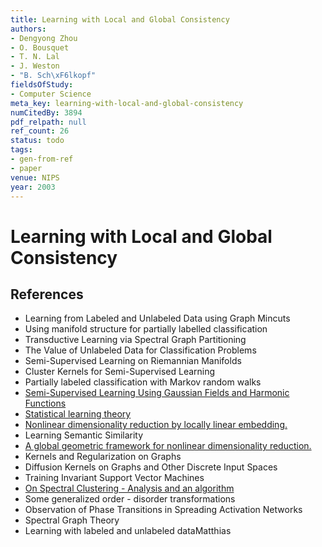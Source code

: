 ```yaml
---
title: Learning with Local and Global Consistency
authors:
- Dengyong Zhou
- O. Bousquet
- T. N. Lal
- J. Weston
- "B. Sch\xF6lkopf"
fieldsOfStudy:
- Computer Science
meta_key: learning-with-local-and-global-consistency
numCitedBy: 3894
pdf_relpath: null
ref_count: 26
status: todo
tags:
- gen-from-ref
- paper
venue: NIPS
year: 2003
---
```


# Learning with Local and Global Consistency

## References

- Learning from Labeled and Unlabeled Data using Graph Mincuts
- Using manifold structure for partially labelled classification
- Transductive Learning via Spectral Graph Partitioning
- The Value of Unlabeled Data for Classification Problems
- Semi-Supervised Learning on Riemannian Manifolds
- Cluster Kernels for Semi-Supervised Learning
- Partially labeled classification with Markov random walks
- [Semi-Supervised Learning Using Gaussian Fields and Harmonic Functions](./semi-supervised-learning-using-gaussian-fields-and-harmonic-functions.md)
- [Statistical learning theory](./statistical-learning-theory.md)
- [Nonlinear dimensionality reduction by locally linear embedding.](./nonlinear-dimensionality-reduction-by-locally-linear-embedding.md)
- Learning Semantic Similarity
- [A global geometric framework for nonlinear dimensionality reduction.](./a-global-geometric-framework-for-nonlinear-dimensionality-reduction.md)
- Kernels and Regularization on Graphs
- Diffusion Kernels on Graphs and Other Discrete Input Spaces
- Training Invariant Support Vector Machines
- [On Spectral Clustering - Analysis and an algorithm](./on-spectral-clustering-analysis-and-an-algorithm.md)
- Some generalized order - disorder transformations
- Observation of Phase Transitions in Spreading Activation Networks
- Spectral Graph Theory
- Learning with labeled and unlabeled dataMatthias
